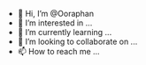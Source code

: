 - 👋 Hi, I’m @Ooraphan
- 👀 I’m interested in ...
- 🌱 I’m currently learning ...
- 💞️ I’m looking to collaborate on ...
- 📫 How to reach me ...

<!---
Ooraphan/Ooraphan is a ✨ special ✨ repository because its `README.md` (this file) appears on your GitHub profile.
You can click the Preview link to take a look at your changes.
--->
